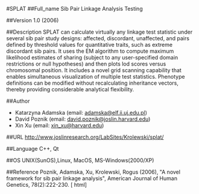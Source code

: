 #SPLAT
##Full_name
Sib Pair Linkage Analysis Testing

##Version
1.0 (2006)

##Description
SPLAT can calculate virtually any linkage test statistic under several sib pair study designs: affected, discordant, unaffected, and pairs defined by threshold values for quantitative traits, such as extreme discordant sib pairs. It uses the EM algorithm to compute maximum likelihood estimates of sharing (subject to any user-specified domain restrictions or null hypotheses) and then plots lod scores versus chromosomal position. It includes a novel grid scanning capability that enables simultaneous visualization of multiple test statistics. Phenotype definitions can be modified without recalculating inheritance vectors, thereby providing considerable analytical flexibility.

##Author
* Katarzyna Adamska (email: adamska@elf.ii.uj.edu.pl)
* David Poznik (email: david.poznik@joslin.harvard.edu)
* Xin Xu (email: xin_xu@harvard.edu)

##URL
http://www.joslinresearch.org/LabSites/Krolewski/splat/

##Language
C++, Qt

##OS
UNIX(SunOS),Linux, MacOS, MS-Windows(2000/XP)

##Reference
Poznik, Adamska, Xu, Krolewski, Rogus (2006), "A novel framework for sib pair linkage analysis", American Journal of Human Genetics, 78(2):222-230\. [ html]

